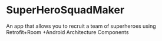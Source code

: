 # SuperHeroSquadMaker
An app that allows you to recruit a team of superheroes using Retrofit+Room +Android Architecture Components
